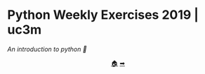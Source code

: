# Python Weekly Exercises 2019 | uc3m

*An introduction to python 👶*

<p align="center">
  <a href="https://github.com/madebypixel02/Uc3m-Projects">&#127968;</a>
  <a href="https://github.com/madebypixel02/Basic-OOP-Donkey-Kong-in-Python">&#10145;</a>
</p>
